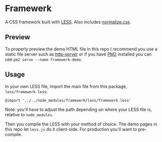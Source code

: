 # Framewerk

A CSS framework built with [LESS](https://github.com/less/less.js). Also includes [normalize.css](https://github.com/necolas/normalize.css).

## Preview

To properly preview the demo HTML file in this repo I recommend you use a static file server such as [http-server](https://github.com/http-party/http-server) or if you have [PM2](https://github.com/Unitech/pm2) installed you can use `pm2 serve --name framewerk-demo`.

## Usage

In your own LESS file, import the main file from this package, `less/framewerk.less`:

```less
@import '../../node_modules/framewerk/less/framewerk.less'
```

Note: you'll have to adjust the path depending on where your LESS file is, relative to `node_modules`.

Then you compile the LESS with your method of choice. The demo pages in this repo let `less.js` do it client-side. For production you'll want to pre-compile.